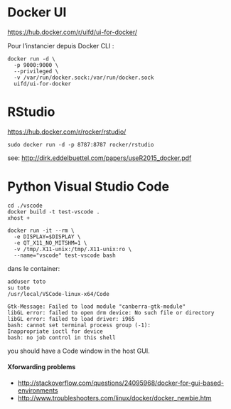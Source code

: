 # Docker UI

https://hub.docker.com/r/uifd/ui-for-docker/

Pour l’instancier depuis Docker CLI :

```
docker run -d \
  -p 9000:9000 \
  --privileged \
  -v /var/run/docker.sock:/var/run/docker.sock
  uifd/ui-for-docker
```

# RStudio

https://hub.docker.com/r/rocker/rstudio/

```
sudo docker run -d -p 8787:8787 rocker/rstudio
```

see: http://dirk.eddelbuettel.com/papers/useR2015_docker.pdf

# Python Visual Studio Code
```
cd ./vscode
docker build -t test-vscode .
xhost +

docker run -it --rm \
  -e DISPLAY=$DISPLAY \
  -e QT_X11_NO_MITSHM=1 \
  -v /tmp/.X11-unix:/tmp/.X11-unix:ro \
  --name="vscode" test-vscode bash
```

dans le container:
```
adduser toto
su toto
/usr/local/VSCode-linux-x64/Code

Gtk-Message: Failed to load module "canberra-gtk-module"
libGL error: failed to open drm device: No such file or directory
libGL error: failed to load driver: i965
bash: cannot set terminal process group (-1):
Inappropriate ioctl for device
bash: no job control in this shell
```
you should have a Code window in the host GUI.



#### Xforwarding problems

- http://stackoverflow.com/questions/24095968/docker-for-gui-based-environments
- http://www.troubleshooters.com/linux/docker/docker_newbie.htm
